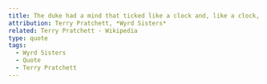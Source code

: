 ```yaml
---
title: The duke had a mind that ticked like a clock and, like a clock, it regularly went cuckoo.
attribution: Terry Pratchett, *Wyrd Sisters*
related: Terry Pratchett - Wikipedia
type: quote
tags:
  - Wyrd Sisters
  - Quote
  - Terry Pratchett
---
```

